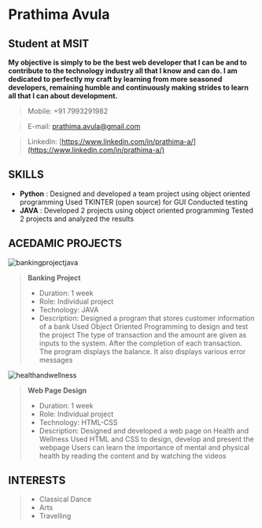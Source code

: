 # Prathima Avula
## Student at MSIT                                                


**My objective is simply to be the best web developer that I can be and to contribute to the technology industry all that I know and can do. I am dedicated to perfectly my craft by learning from more seasoned developers, remaining humble and continuously making strides to learn all that I can about development.**


> Mobile: +91 7993291982

> E-mail: prathima.avula@gmail.com

> LinkedIn: [https://www.linkedin.com/in/prathima-a/](https://www.linkedin.com/in/prathima-a/)

## SKILLS
- **Python** : Designed and developed a team project using object oriented programming Used TKINTER (open source) for GUI Conducted testing
- **JAVA** : Developed 2 projects using object oriented programming Tested 2 projects and analyzed the results


## ACEDAMIC PROJECTS


![bankingprojectjava](https://cdn.britannica.com/30/199930-131-B3D1D347/computer.jpg)
> **Banking Project** 
> 
> - Duration: 1 week
> - Role: Individual project
> - Technology: JAVA
> - Description: 
> Designed a program that stores customer information of a bank
> Used Object Oriented Programming to design and test the project
> The type of transaction and the amount are given as inputs to the system. After the completion of each transaction. The program displays the balance. It also displays various error messages

![healthandwellness](https://news.blrstage.com/app/uploads/sites/3/2018/05/Mental-health-5.jpg)
> **Web Page Design** 
> 
> - Duration: 1 week
> - Role: Individual project
> - Technology: HTML-CSS
> - Description: 
> Designed and developed a web page on Health and Wellness
> Used HTML and CSS to design, develop and present the webpage
> Users can learn the importance of mental and physical health by reading the content and by watching the videos

## INTERESTS
> - Classical Dance
> - Arts 
> - Travelling
